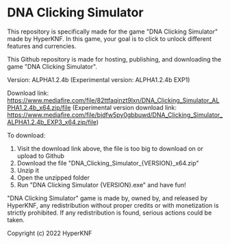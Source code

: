 # DNA Clicking Simulator

This repository is specifically made for the game "DNA Clicking Simulator" made by HyperKNF. In this game, your goal is to click to unlock different features and currencies.

This Github repository is made for hosting, publishing, and downloading the game "DNA Clicking Simulator".

Version: ALPHA1.2.4b (Experimental version: ALPHA1.2.4b EXP1)

Download link: https://www.mediafire.com/file/82ttfaqinzt9lxn/DNA_Clicking_Simulator_ALPHA1.2.4b_x64.zip/file (Experimental version download link: https://www.mediafire.com/file/bjdfw5py0gbbuwd/DNA_Clicking_Simulator_ALPHA1.2.4b_EXP3_x64.zip/file)

To download:
1. Visit the download link above, the file is too big to download on or upload to Github
2. Download the file "DNA_Clicking_Simulator_{VERSION}_x64.zip"
3. Unzip it
4. Open the unzipped folder
5. Run "DNA Clicking Simulator {VERSION}.exe" and have fun!

"DNA Clicking Simulator" game is made by, owned by, and released by HyperKNF, any redistribution without proper credits or with monetization is strictly prohibited. If any redistribution is found, serious actions could be taken.

Copyright (c) 2022 HyperKNF
